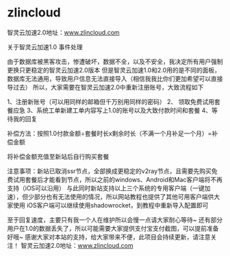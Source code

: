 # zlincloud
智灵云加速2.0地址：www.zlincloud.com
                                       

关于智灵云加速1.0 事件处理

由于数据库被黑客攻击，惨遭破坏，数据不全，以及不安全，我决定所有用户强制更换只更稳定的智灵云加速2.0版本
但是智灵云加速1.0和2.0用的是不同的面板，数据库无法通用，导致用户信息无法直接导入（相信我我比你们更加希望可以直接导过去）
所以，大家需要在智灵云加速2.0中重新注册账号，大致流程如下

1、注册新账号（可以用同样的邮箱但千万别用同样的密码）
2、 领取免费试用套餐应急
3、系统工单新建工单内容写上1.0的账号以及大致付款时间和套餐 
4、等待我的回复
             
补偿方法：按照1.0付款金额÷套餐时长x剩余时长（不满一个月补足一个月）=补偿金额

将补偿金额充值至新站后自行购买套餐

注意事项：新站已取消ssr节点，全部换成更稳定的v2ray节点，且需要先购买免费试用套餐后才能看到节点，所以之前的windows、Android和Mac客户端将不再支持（iOS可以沿用）
与此同时新站支持以上三个系统的专用客户端（一键加速），但少部分也有无法使用的情况，所以网站教程也提供了其他可用客户端供大家使用
iOS客户端可以继续使用shadowrocket，到教程中重新导入配置即可

至于回复速度，主要只有我一个人在维护所以会慢一点请大家耐心等待~
还有部分用户在1.0的数据丢失了，所以可能需要大家提供支付宝支付截图，可以提前准备好哦~
感谢大家对本站的支持，给大家带来不便，此项目会持续更新，请注意关注！
智灵云加速2.0地址：www.zlincloud.com
                                                                
